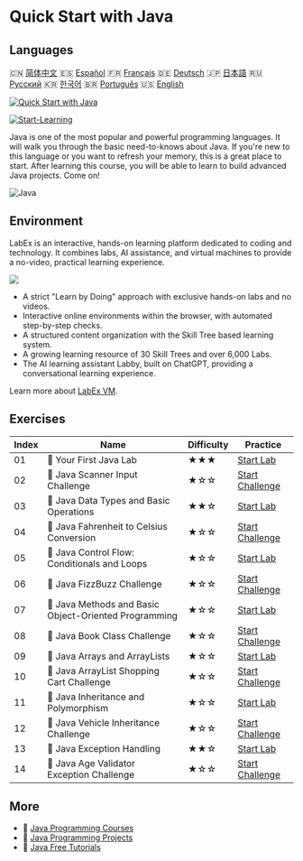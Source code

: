 # Quick Start with Java

## Languages

🇨🇳 [简体中文](README_zh.md) 🇪🇸 [Español](README_es.md) 🇫🇷 [Français](README_fr.md) 🇩🇪 [Deutsch](README_de.md) 🇯🇵 [日本語](README_ja.md) 🇷🇺 [Русский](README_ru.md) 🇰🇷 [한국어](README_ko.md) 🇧🇷 [Português](README_pt.md) 🇺🇸 [English](README.md) 

[![Quick Start with Java](https://cover-creator.labex.io/quick-start-with-java.png)](https://labex.io/en/courses/quick-start-with-java)

[![Start-Learning](https://img.shields.io/badge/Start-Learning-whitesmoke?style=for-the-badge)](https://labex.io/en/courses/quick-start-with-java)

Java is one of the most popular and powerful programming languages. It will walk you through the basic need-to-knows about Java. If you're new to this language or you want to refresh your memory, this is a great place to start. After learning this course, you will be able to learn to build advanced Java projects. Come on!

![Java](https://img.shields.io/badge/Java-whitesmoke?style=for-the-badge&logo=java)


## Environment

LabEx is an interactive, hands-on learning platform dedicated to coding and technology. It combines labs, AI assistance, and virtual machines to provide a no-video, practical learning experience.

![](https://tutorial-screenshot.getvm.io/images/vm-1725247253.png)

- A strict "Learn by Doing" approach with exclusive hands-on labs and no videos.
- Interactive online environments within the browser, with automated step-by-step checks.
- A structured content organization with the Skill Tree based learning system.
- A growing learning resource of 30 Skill Trees and over 6,000 Labs.
- The AI learning assistant Labby, built on ChatGPT, providing a conversational learning experience.

Learn more about [LabEx VM](https://support.labex.io/using-labex/virtual-machine).

## Exercises

|   Index | Name                                                  | Difficulty   | Practice                                                                                                                             |
|---------|-------------------------------------------------------|--------------|--------------------------------------------------------------------------------------------------------------------------------------|
|      01 | 📖 Your First Java Lab                                | ★★★          | <a target='_blank' href='https://labex.io/en/tutorials/java-your-first-java-lab-411751'>Start Lab</a>                                |
|      02 | 🎯 Java Scanner Input Challenge                       | ★☆☆          | <a target='_blank' href='https://labex.io/en/tutorials/java-java-scanner-input-challenge-413835'>Start Challenge</a>                 |
|      03 | 📖 Java Data Types and Basic Operations               | ★★☆          | <a target='_blank' href='https://labex.io/en/tutorials/java-java-data-types-and-basic-operations-413744'>Start Lab</a>               |
|      04 | 🎯 Java Fahrenheit to Celsius Conversion              | ★☆☆          | <a target='_blank' href='https://labex.io/en/tutorials/java-java-fahrenheit-to-celsius-conversion-413851'>Start Challenge</a>        |
|      05 | 📖 Java Control Flow: Conditionals and Loops          | ★☆☆          | <a target='_blank' href='https://labex.io/en/tutorials/java-java-control-flow-conditionals-and-loops-413751'>Start Lab</a>           |
|      06 | 🎯 Java FizzBuzz Challenge                            | ★☆☆          | <a target='_blank' href='https://labex.io/en/tutorials/java-java-fizzbuzz-challenge-413852'>Start Challenge</a>                      |
|      07 | 📖 Java Methods and Basic Object-Oriented Programming | ★☆☆          | <a target='_blank' href='https://labex.io/en/tutorials/java-java-methods-and-basic-object-oriented-programming-413809'>Start Lab</a> |
|      08 | 🎯 Java Book Class Challenge                          | ★☆☆          | <a target='_blank' href='https://labex.io/en/tutorials/java-java-book-class-challenge-413850'>Start Challenge</a>                    |
|      09 | 📖 Java Arrays and ArrayLists                         | ★☆☆          | <a target='_blank' href='https://labex.io/en/tutorials/java-java-arrays-and-arraylists-413820'>Start Lab</a>                         |
|      10 | 🎯 Java ArrayList Shopping Cart Challenge             | ★☆☆          | <a target='_blank' href='https://labex.io/en/tutorials/java-java-arraylist-shopping-cart-challenge-413849'>Start Challenge</a>       |
|      11 | 📖 Java Inheritance and Polymorphism                  | ★☆☆          | <a target='_blank' href='https://labex.io/en/tutorials/java-java-inheritance-and-polymorphism-413825'>Start Lab</a>                  |
|      12 | 🎯 Java Vehicle Inheritance Challenge                 | ★☆☆          | <a target='_blank' href='https://labex.io/en/tutorials/java-java-vehicle-inheritance-challenge-413854'>Start Challenge</a>           |
|      13 | 📖 Java Exception Handling                            | ★★☆          | <a target='_blank' href='https://labex.io/en/tutorials/java-java-exception-handling-413830'>Start Lab</a>                            |
|      14 | 🎯 Java Age Validator Exception Challenge             | ★☆☆          | <a target='_blank' href='https://labex.io/en/tutorials/java-java-age-validator-exception-challenge-413848'>Start Challenge</a>       |

## More

- 🔗 [Java Programming Courses](https://github.com/labex-labs/awesome-programming-courses)
- 🔗 [Java Programming Projects](https://github.com/labex-labs/awesome-programming-projects)
- 🔗 [Java Free Tutorials](https://github.com/labex-labs/java-free-tutorials)

